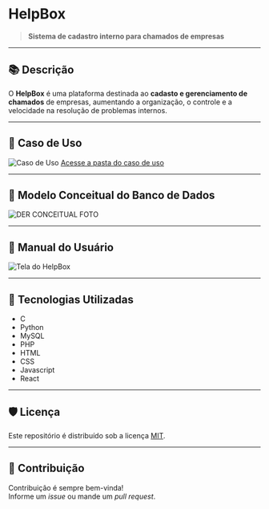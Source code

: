 # HelpBox

> **Sistema de cadastro interno para chamados de empresas**  

---

## 📚 Descrição

O **HelpBox** é uma plataforma destinada ao **cadasto e gerenciamento de chamados** de empresas, aumentando a organização, o controle e a velocidade na resolução de problemas internos.  

---

## 🔹 Caso de Uso

![Caso de Uso](https://github.com/user-attachments/assets/14961362-c99a-4772-adf4-89b03044e009) 
[Acesse a pasta do caso de uso](https://github.com/micaiasviola/HelpBox/tree/main/HelpBox/An%C3%A1lise)

---

## 🔹 Modelo Conceitual do Banco de Dados

![DER CONCEITUAL FOTO](https://github.com/user-attachments/assets/bf62f7bc-110a-43de-824d-549a745dd13d)


---

## 🔹 Manual do Usuário

![Tela do HelpBox](https://github.com/user-attachments/assets/720919c2-420e-4943-9aa6-e503bb8228c4)

---

## 🚀 Tecnologias Utilizadas

- C
- Python
- MySQL
- PHP
- HTML
- CSS
- Javascript
- React

---

## 🛡 Licença

Este repositório é distribuído sob a licença [MIT](LICENSE).

---

## 🤝 Contribuição

Contribuição é sempre bem-vinda!  
Informe um *issue* ou mande um *pull request*.  



